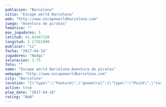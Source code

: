 ```yaml
---
poblacion: "Barcelona"
sitio: "Escape world Barcelona"
web: "http://www.escapeworldbarcelona.com"
juego: "Aventura de piratas"
tematica: ""
max_jugadores: 5
latitud: 41.42447320
longitud: 2.17361990
publicar: "si"
fecha: "2017-04-16"
jugadores: "Nadgi"
valoracion: 3.75
foto: ""
name: "Escape world Barcelona-Aventura de piratas"
webpage: "http://www.escapeworldbarcelona.com"
city: "Barcelona"
location: "{\"type\":\"Feature\",\"geometry\":{\"type\":\"Point\",\"coordinates\":[2.1736199,41.4244732]}}"
active: true
play_date: "2017-04-16"
rating: "NaN"
---
```


